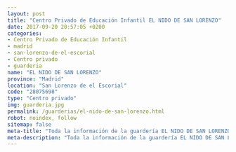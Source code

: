 ```yaml
---
layout: post
title: "Centro Privado de Educación Infantil EL NIDO DE SAN LORENZO"
date: 2017-09-20 20:57:05 +0200
categories:
- Centro Privado de Educación Infantil
- madrid
- san-lorenzo-de-el-escorial
- Centro privado
- guarderia
name: "EL NIDO DE SAN LORENZO"
province: "Madrid"
location: "San Lorenzo de el Escorial"
code: "28075698"
type: "Centro privado"
img: guarderia.jpg
permalink: /guarderias/el-nido-de-san-lorenzo.html
robot: noindex, follow
sitemap: false
meta-title: "Toda la información de la guardería EL NIDO DE SAN LORENZO"
meta-description: "Toda la información de la guardería EL NIDO DE SAN LORENZO"
---
```

